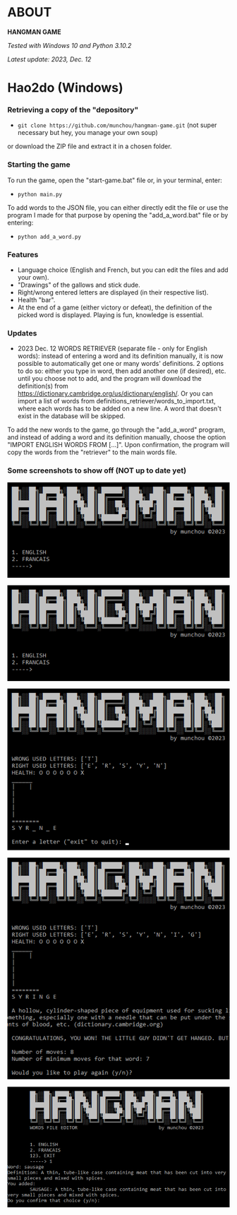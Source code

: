 # ABOUT

**HANGMAN GAME**

_Tested with Windows 10 and Python 3.10.2_

_Latest update: 2023, Dec. 12_


# Hao2do (Windows)
### Retrieving a copy of the "depository"

- `git clone https://github.com/munchou/hangman-game.git` (not super necessary but hey, you manage your own soup)

or download the ZIP file and extract it in a chosen folder.

### Starting the game
To run the game, open the "start-game.bat" file or, in your terminal, enter:
- `python main.py`

To add words to the JSON file, you can either directly edit the file or use the program I made for that purpose by opening the "add_a_word.bat" file or by entering:
- `python add_a_word.py`

### Features
- Language choice (English and French, but you can edit the files and add your own).
- "Drawings" of the gallows and stick dude.
- Right/wrong entered letters are displayed (in their respective list).
- Health "bar".
- At the end of a game (either victory or defeat), the definition of the picked word is displayed. Playing is fun, knowledge is essential.

### Updates
- 2023 Dec. 12
WORDS RETRIEVER (separate file - only for English words): instead of entering a word and its definition manually, it is now possible to automatically get one or many words' definitions. 2 options to do so: either you type in word, then add another one (if desired), etc. until you choose not to add, and the program will download the definition(s) from https://dictionary.cambridge.org/us/dictionary/english/. Or you can import a list of words from definitions_retriever/words_to_import.txt, where each words has to be added on a new line. A word that doesn't exist in the database will be skipped.

To add the new words to the game, go through the "add_a_word" program, and instead of adding a word and its definition manually, choose the option "IMPORT ENGLISH WORDS FROM [...]". Upon confirmation, the program will copy the words from the "retriever" to the main words file.

### Some screenshots to show off (NOT up to date yet)

![img](readme_imgs/hangman03.png)

![img](readme_imgs/hangman04.png)

![img](readme_imgs/hangman05.png)

![img](readme_imgs/hangman06.png)

![img](readme_imgs/hangman07.png)